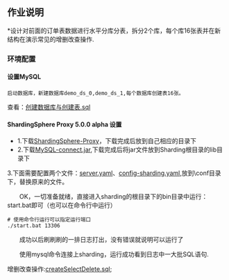 ## 作业说明
*设计对前面的订单表数据进行水平分库分表，拆分2个库，每个库16张表并在新结构在演示常见的增删改查操作.

### 环境配置
#### 设置MySQL
```shell script
启动数据库，新建数据库demo_ds_0,demo_ds_1,每个数据库创建表16张。
```

查看：[创建数据库与创建表.sql](./创建数据库与创建表.sql)

#### ShardingSphere Proxy 5.0.0 alpha 设置

- 1.下载[ShardingSphere-Proxy](https://www.apache.org/dyn/closer.cgi/shardingsphere/5.0.0-alpha/apache-shardingsphere-5.0.0-alpha-shardingsphere-proxy-bin.tar.gz)，下载完成后放到自己相应的目录下
- 2.下载[MySQL-connect.jar](https://repo1.maven.org/maven2/mysql/mysql-connector-java/5.1.47/mysql-connector-java-5.1.47.jar),下载完成后将jar文件放到Sharding根目录的lib目录下

3.下面需要配置两个文件：[server.yaml](./server.yaml)、[config-sharding.yaml](./config-sharding.yaml),放到\conf目录下，替换原来的文件。


&ensp;&ensp;&ensp;&ensp;OK，一切准备就绪，直接进入sharding的根目录下的bin目录中运行：start.bat即可（也可以在命令行中运行）

```shell script
# 使用命令行运行可以指定运行端口
./start.bat 13306
```

&ensp;&ensp;&ensp;&ensp;成功以后刷刷刷的一排日志打出，没有错误就说明可以运行了

&ensp;&ensp;&ensp;&ensp;使用mysql命令连接上sharding，运行成功看到日志中一大批SQL语句.

增删改查操作:[createSelectDelete.sql](./createSelectDelete.sql);

